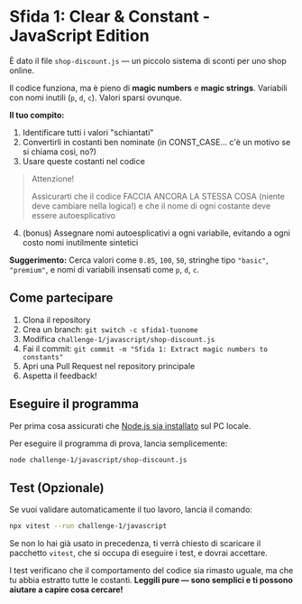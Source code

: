 # Sfida 1: Clear & Constant - JavaScript Edition

È dato il file `shop-discount.js` — un piccolo sistema di sconti per uno shop online.

Il codice funziona, ma è pieno di **magic numbers** e **magic strings**. Variabili con nomi inutili (`p`, `d`, `c`). Valori sparsi ovunque.

**Il tuo compito:**

1. Identificare tutti i valori "schiantati"
2. Convertirli in costanti ben nominate (in CONST_CASE... c'è un motivo se si chiama così, no?)
3. Usare queste costanti nel codice
> Attenzione!
>
> Assicurarti che il codice FACCIA ANCORA LA STESSA COSA (niente deve cambiare nella logica!) e che il nome di ogni costante deve essere autoesplicativo
4. (bonus) Assegnare nomi autoesplicativi a ogni variabile, evitando a ogni costo nomi inutilmente sintetici

**Suggerimento:** Cerca valori come `0.85`, `100`, `50`, stringhe tipo `"basic"`, `"premium"`, e nomi di variabili insensati come `p`, `d`, `c`.

## Come partecipare

1. Clona il repository
2. Crea un branch: `git switch -c sfida1-tuonome`
3. Modifica `challenge-1/javascript/shop-discount.js`
4. Fai il commit: `git commit -m "Sfida 1: Extract magic numbers to constants"`
5. Apri una Pull Request nel repository principale
6. Aspetta il feedback!

## Eseguire il programma

Per prima cosa assicurati che [Node.js sia installato](https://www.geeksforgeeks.org/installation-guide/install-node-js-windows-macos-linux/) sul PC locale.

Per eseguire il programma di prova, lancia semplicemente:

```bash
node challenge-1/javascript/shop-discount.js
```

## Test (Opzionale)

Se vuoi validare automaticamente il tuo lavoro, lancia il comando:

```bash
npx vitest --run challenge-1/javascript
```

Se non lo hai già usato in precedenza, ti verrà chiesto di scaricare il pacchetto `vitest`, che si occupa di eseguire i test, e dovrai accettare.

I test verificano che il comportamento del codice sia rimasto uguale, ma che tu abbia estratto tutte le costanti. **Leggili pure — sono semplici e ti possono aiutare a capire cosa cercare!**
